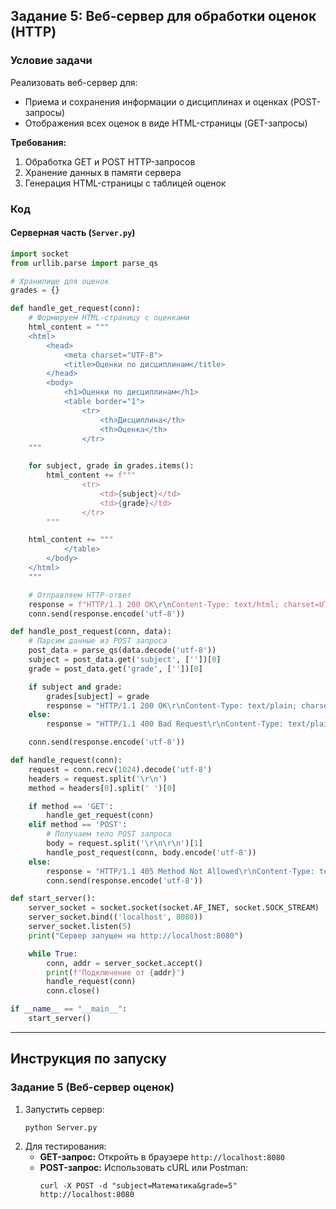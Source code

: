## Задание 5: Веб-сервер для обработки оценок (HTTP)

### Условие задачи  
Реализовать веб-сервер для:  
- Приема и сохранения информации о дисциплинах и оценках (POST-запросы)  
- Отображения всех оценок в виде HTML-страницы (GET-запросы)  

**Требования:**  
1. Обработка GET и POST HTTP-запросов  
2. Хранение данных в памяти сервера  
3. Генерация HTML-страницы с таблицей оценок  

### Код

#### Серверная часть (`Server.py`)
```python
import socket
from urllib.parse import parse_qs

# Хранилище для оценок
grades = {}

def handle_get_request(conn):
    # Формируем HTML-страницу с оценками
    html_content = """
    <html>
        <head>
            <meta charset="UTF-8">
            <title>Оценки по дисциплинам</title>
        </head>
        <body>
            <h1>Оценки по дисциплинам</h1>
            <table border="1">
                <tr>
                    <th>Дисциплина</th>
                    <th>Оценка</th>
                </tr>
    """

    for subject, grade in grades.items():
        html_content += f"""
                <tr>
                    <td>{subject}</td>
                    <td>{grade}</td>
                </tr>
        """

    html_content += """
            </table>
        </body>
    </html>
    """

    # Отправляем HTTP-ответ
    response = f"HTTP/1.1 200 OK\r\nContent-Type: text/html; charset=UTF-8\r\nContent-Length: {len(html_content)}\r\n\r\n{html_content}"
    conn.send(response.encode('utf-8'))

def handle_post_request(conn, data):
    # Парсим данные из POST запроса
    post_data = parse_qs(data.decode('utf-8'))
    subject = post_data.get('subject', [''])[0]
    grade = post_data.get('grade', [''])[0]

    if subject and grade:
        grades[subject] = grade
        response = "HTTP/1.1 200 OK\r\nContent-Type: text/plain; charset=UTF-8\r\n\r\nДанные успешно добавлены"
    else:
        response = "HTTP/1.1 400 Bad Request\r\nContent-Type: text/plain; charset=UTF-8\r\n\r\nНеверные данные"

    conn.send(response.encode('utf-8'))

def handle_request(conn):
    request = conn.recv(1024).decode('utf-8')
    headers = request.split('\r\n')
    method = headers[0].split(' ')[0]

    if method == 'GET':
        handle_get_request(conn)
    elif method == 'POST':
        # Получаем тело POST запроса
        body = request.split('\r\n\r\n')[1]
        handle_post_request(conn, body.encode('utf-8'))
    else:
        response = "HTTP/1.1 405 Method Not Allowed\r\nContent-Type: text/plain; charset=UTF-8\r\n\r\nМетод не поддерживается"
        conn.send(response.encode('utf-8'))

def start_server():
    server_socket = socket.socket(socket.AF_INET, socket.SOCK_STREAM)
    server_socket.bind(('localhost', 8080))
    server_socket.listen(5)
    print("Сервер запущен на http://localhost:8080")

    while True:
        conn, addr = server_socket.accept()
        print(f"Подключение от {addr}")
        handle_request(conn)
        conn.close()

if __name__ == "__main__":
    start_server()
```

---

## Инструкция по запуску

### Задание 5 (Веб-сервер оценок)
1. Запустить сервер:
   ```
   python Server.py
   ```
2. Для тестирования:
   - **GET-запрос:** Откройть в браузере `http://localhost:8080`
   - **POST-запрос:** Использовать cURL или Postman:
     ```
     curl -X POST -d "subject=Математика&grade=5" http://localhost:8080
     ```